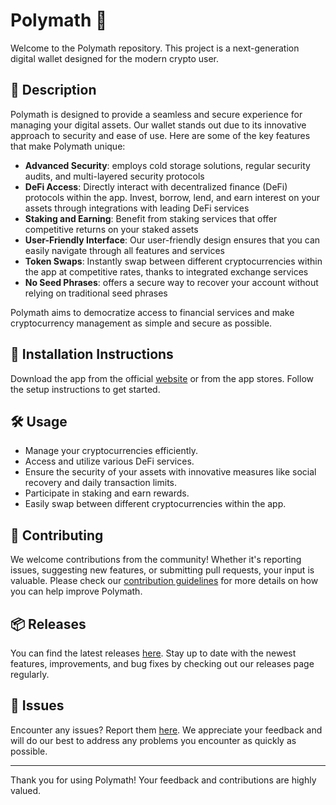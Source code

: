 
# Polymath 🚀

Welcome to the Polymath repository. This project is a next-generation digital wallet designed for the modern crypto user.

## 📜 Description

Polymath is designed to provide a seamless and secure experience for managing your digital assets. Our wallet stands out due to its innovative approach to security and ease of use. Here are some of the key features that make Polymath unique:

- **Advanced Security**: employs cold storage solutions, regular security audits, and multi-layered security protocols
- **DeFi Access**: Directly interact with decentralized finance (DeFi) protocols within the app. Invest, borrow, lend, and earn interest on your assets through integrations with leading DeFi services
- **Staking and Earning**: Benefit from staking services that offer competitive returns on your staked assets
- **User-Friendly Interface**: Our user-friendly design ensures that you can easily navigate through all features and services
- **Token Swaps**: Instantly swap between different cryptocurrencies within the app at competitive rates, thanks to integrated exchange services
- **No Seed Phrases**: offers a secure way to recover your account without relying on traditional seed phrases

Polymath aims to democratize access to financial services and make cryptocurrency management as simple and secure as possible.

## 🚀 Installation Instructions

Download the app from the official [website](https://www.example.com) or from the app stores. Follow the setup instructions to get started.

## 🛠️ Usage

- Manage your cryptocurrencies efficiently.
- Access and utilize various DeFi services.
- Ensure the security of your assets with innovative measures like social recovery and daily transaction limits.
- Participate in staking and earn rewards.
- Easily swap between different cryptocurrencies within the app.

## 🤝 Contributing

We welcome contributions from the community! Whether it's reporting issues, suggesting new features, or submitting pull requests, your input is valuable. Please check our [contribution guidelines](../../contributing) for more details on how you can help improve Polymath.

## 📦 Releases

You can find the latest releases [here](../../releases). Stay up to date with the newest features, improvements, and bug fixes by checking out our releases page regularly.

## 🐛 Issues

Encounter any issues? Report them [here](../../issues). We appreciate your feedback and will do our best to address any problems you encounter as quickly as possible.

---

Thank you for using Polymath! Your feedback and contributions are highly valued.

